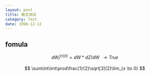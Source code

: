```yaml
---
layout: post
title: 格式测试
category: Test
date: 1998-12-12
---
```


## fomula

$$
dW_{i}^{[n](l)}=dW*dZ/dW\;\; \rightarrow True
$$

$$
\sum\int\iint\prod\frac{1}{2}\sqrt[3]{2}\lim_{x \to 0}
$$
